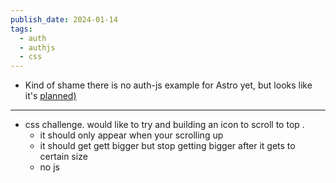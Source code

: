 ```yaml
---
publish_date: 2024-01-14
tags:
  - auth
  - authjs
  - css
---
```

- Kind of shame there is no auth-js example for Astro yet, but looks like it's [planned)](https://authjs.dev/reference#integrations)

---


- css challenge. would like to try and building an icon to scroll to top . 
  - it should only appear when your scrolling up
  - it should get gett bigger but stop getting bigger after it gets to certain size
  - no js